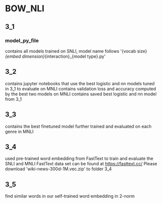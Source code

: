 # BOW_NLI
## 3_1
### model_py_file
contains all models trained on SNLI, model name follows '{vocab size}_{embed dimension}_{interaction}_{model type}.py'

## 3_2
contains jupyter notebooks that use the best logistic and nn models tuned in 3_1 to evaluate on MNLI
contains validation loss and accuracy computed by the best two models on MNLI
contains saved best logistic and nn model from 3_1
## 3_3
contains the best finetuned model further trained and evaluated on each genre in MNLI

## 3_4
used pre-trained word embedding from FastText to train and evaluate the SNLI and MNLI
FastText data set can be found at https://fasttext.cc/
Please download 'wiki-news-300d-1M.vec.zip' to folder 3_4

## 3_5
find similar words in our self-trained word embedding in 2-norm 
